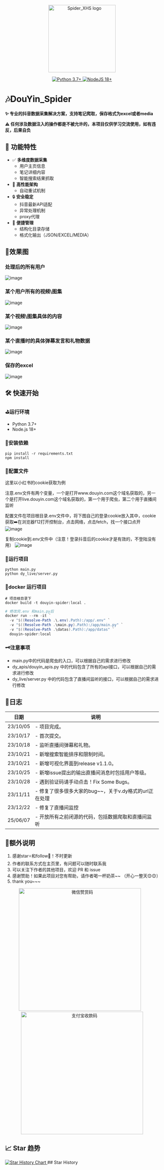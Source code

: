 <p align="center">
  <a href="https://github.com/cv-cat/Spider_XHS" target="_blank" align="center" alt="Go to XHS_Spider Website">
    <picture>
      <img width="220" src="https://github.com/user-attachments/assets/0c53df4f-5c5d-4e21-a086-f4ebf8b571a0" alt="Spider_XHS logo">
    </picture>
  </a>
</p>
<div align="center">
    <a href="https://www.python.org/">
        <img src="https://img.shields.io/badge/python-3.7%2B-blue" alt="Python 3.7+">
    </a>
    <a href="https://nodejs.org/zh-cn/">
        <img src="https://img.shields.io/badge/nodejs-18%2B-blue" alt="NodeJS 18+">
    </a>
</div>

# 🎶DouYin_Spider

**✨ 专业的抖音数据采集解决方案，支持笔记爬取，保存格式为excel或者media**

**⚠️ 任何涉及数据注入的操作都是不被允许的，本项目仅供学习交流使用，如有违反，后果自负**

## 🌟 功能特性

- ✅ **多维度数据采集**
  - 用户主页信息
  - 笔记详细内容
  - 智能搜索结果抓取
- 🚀 **高性能架构**
  - 自动重试机制
- 🔒 **安全稳定**
  - 抖音最新API适配
  - 异常处理机制
  - proxy代理
- 🎨 **便捷管理**
  - 结构化目录存储
  - 格式化输出（JSON/EXCEL/MEDIA）

## 🎨效果图
### 处理后的所有用户
![image](https://github.com/cv-cat/DouYin_Spider/assets/94289429/3f3ff858-c443-4a68-bae6-1d16ef43011d)
### 某个用户所有的视频\图集
![image](https://github.com/cv-cat/DouYin_Spider/assets/94289429/fa6f5e65-7e3c-4abf-b140-cd20c33d3b43)
### 某个视频\图集具体的内容
![image](https://github.com/cv-cat/DouYin_Spider/assets/94289429/16cfc027-6186-4914-bca4-901f886a9b82)
### 某个直播时的具体弹幕发言和礼物数据
![image](https://github.com/cv-cat/DouYin_Spider/assets/94289429/e2cde1f1-6309-44fe-8aa3-bca2821bf30d)
### 保存的excel
![image](https://github.com/user-attachments/assets/5dfd8fb4-7597-4f54-af6a-9ab8ba766b7c)



## 🛠️ 快速开始
### ⛳运行环境
- Python 3.7+
- Node.js 18+

### 🎯安装依赖
```
pip install -r requirements.txt
npm install
```

### 🎨配置文件
这里以小红书的cookie获取为例

注意.env文件有两个变量，一个是打开www.douyin.com这个域名获取的，另一个是打开live.douyin.com这个域名获取的，第一个用于爬虫，第二个用于直播间监听

配置文件在项目根目录.env文件中，将下图自己的登录cookie放入其中，cookie获取➡️在浏览器f12打开控制台，点击网络，点击fetch，找一个接口点开
![image](https://github.com/user-attachments/assets/6a7e4ecb-0432-4581-890a-577e0eae463d)

复制cookie到.env文件中（注意！登录抖音后的cookie才是有效的，不登陆没有用）
![image](https://github.com/user-attachments/assets/60291f3f-9b69-423f-8b11-167278d44639)



### 🚀运行项目
```
python main.py
python dy_live/server.py
```

### 🚀docker 运行项目

```
# 项目根目录下
docker build -t douyin-spider:local .
```
```powershell
# 修改完.env 和main.py后
docker run --rm -it `
  -v "$((Resolve-Path .\.env).Path):/app/.env" `
  -v "$((Resolve-Path .\main.py).Path):/app/main.py" `
  -v "$((Resolve-Path .\datas).Path):/app/datas" `
  douyin-spider:local
```

### 🗝️注意事项
- main.py中的代码是爬虫的入口，可以根据自己的需求进行修改
- dy_apis/douyin_apis.py 中的代码包含了所有的api接口，可以根据自己的需求进行修改
- dy_live/server.py 中的代码包含了直播间监听的接口，可以根据自己的需求进行修改


## 🍥日志
   
| 日期       | 说明                                   |
| -------- | ------------------------------------ |
| 23/10/05 | - 项目完成。 |
| 23/10/17 | - 首次提交。 |
| 23/10/18 | - 监听直播间弹幕和礼物。 |
| 23/10/21 | - 新增搜索智能排序和限制时间。 |
| 23/10/21 | - 新增可视化界面到release v1.1.0。 |
| 23/10/25 | - 新增issue提出的输出直播间消息时包括用户等级。 |
| 23/10/28 | - 遇到验证码请手动点击！Fix Some Bugs。 |
| 23/11/11 | - 修复了很多很多大家的bug~~，关于v.dy格式的url正在处理 |
| 23/12/22 | - 修复了直播间监控 |
| 25/06/07 | - 开放所有之前闭源的代码，包括数据爬取和直播间监听 |

## 🧸额外说明
1. 感谢star⭐和follow📰！不时更新
2. 作者的联系方式在主页里，有问题可以随时联系我
3. 可以关注下作者的其他项目，欢迎 PR 和 issue
4. 感谢赞助！如果此项目对您有帮助，请作者喝一杯奶茶~~ （开心一整天😊😊）
5. thank you~~~

<div align="center">
  <img src="./author/wx_pay.png" width="400px" alt="微信赞赏码"> 
  <img src="./author/zfb_pay.jpg" width="400px" alt="支付宝收款码">
</div>


## 📈 Star 趋势
<a href="https://www.star-history.com/#cv-cat/DouYin_Spider&Date">
 <picture>
   <source media="(prefers-color-scheme: dark)" srcset="https://api.star-history.com/svg?repos=cv-cat/DouYin_Spider&type=Date&theme=dark" />
   <source media="(prefers-color-scheme: light)" srcset="https://api.star-history.com/svg?repos=cv-cat/DouYin_Spider&type=Date" />
   <img alt="Star History Chart" src="https://api.star-history.com/svg?repos=cv-cat/DouYin_Spider&type=Date" />
 </picture>
</a>
## Star History



